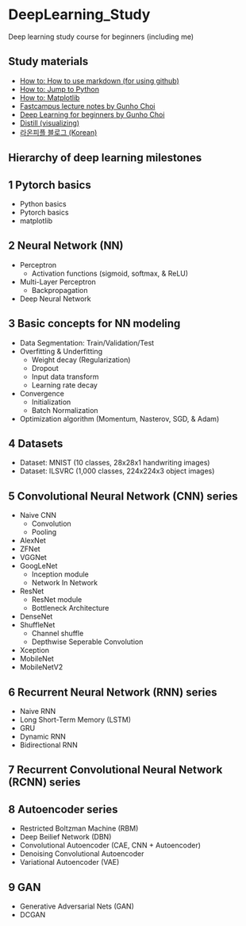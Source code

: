 # DeepLearning_Study
Deep learning study course for beginners (including me)

## Study materials
- [How to: How to use markdown (for using github)](https://guides.github.com/features/mastering-markdown/)
- [How to: Jump to Python](https://wikidocs.net/book/1)
- [How to: Matplotlib](https://matplotlib.org/api/pyplot_summary.html)
- [Fastcampus lecture notes by Gunho Choi](https://github.com/tyami/PyTorch-FastCampus)
- [Deep Learning for beginners by Gunho Choi](https://github.com/GunhoChoi/Deep-Learning-For-Beginners)
- [Distill (visualizing)](https://distill.pub)
- [라온피플 블로그 (Korean)](https://laonple.blog.me/220463627091)

## Hierarchy of deep learning milestones

## 1 Pytorch basics
- Python basics
- Pytorch basics
- matplotlib

## 2 Neural Network (NN)
- Perceptron
  + Activation functions (sigmoid, softmax, & ReLU)
- Multi-Layer Perceptron
  + Backpropagation
- Deep Neural Network

## 3 Basic concepts for NN modeling
- Data Segmentation: Train/Validation/Test
- Overfitting & Underfitting
  + Weight decay (Regularization)
  + Dropout
  + Input data transform
  + Learning rate decay
- Convergence
  + Initialization
  + Batch Normalization
- Optimization algorithm (Momentum, Nasterov, SGD, & Adam)

## 4 Datasets
- Dataset: MNIST (10 classes, 28x28x1 handwriting images)
- Dataset: ILSVRC (1,000 classes, 224x224x3 object images)

## 5 Convolutional Neural Network (CNN) series
- Naive CNN
  + Convolution
  + Pooling
- AlexNet
- ZFNet
- VGGNet
- GoogLeNet
  + Inception module
  + Network In Network
- ResNet
  + ResNet module
  + Bottleneck Architecture
- DenseNet
- ShuffleNet
  + Channel shuffle
  + Depthwise Seperable Convolution
- Xception
- MobileNet
- MobileNetV2

## 6 Recurrent Neural Network (RNN) series
- Naive RNN
- Long Short-Term Memory (LSTM)
- GRU
- Dynamic RNN
- Bidirectional RNN

## 7 Recurrent Convolutional Neural Network (RCNN) series

## 8 Autoencoder series
- Restricted Boltzman Machine (RBM)
- Deep Beilief Network (DBN)
- Convolutional Autoencoder (CAE, CNN + Autoencoder)
- Denoising Convolutional Autoencoder
- Variational Autoencoder (VAE)

## 9 GAN
- Generative Adversarial Nets (GAN)
- DCGAN
